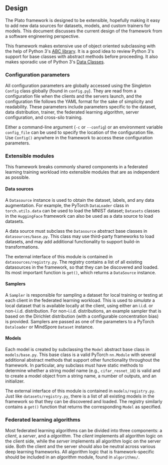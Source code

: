 
## Design

The Plato framework is designed to be extensible, hopefully making it easy to add new data sources for datasets, models, and custom trainers for models. This document discusses the current design of the framework from a software engineering perspective.

This framework makes extensive use of object oriented subclassing with the help of Python 3's [ABC library](https://docs.python.org/3/library/abc.html). It is a good idea to review Python 3's support for base classes with abstract methods before proceeding. It also makes sporadic use of Python 3's [Data Classes](https://docs.python.org/3/library/dataclasses.html).

### Configuration parameters

All configuration parameters are globally accessed using the Singleton `Config` class globally (found in `config.py`). They are read from a configuration file when the clients and the servers launch, and the configuration file follows the YAML format for the sake of simplicity and readability. These parameters include parameters specific to the dataset, data distribution, trainer, the federated learning algorithm, server configuration, and cross-silo training.

Either a command-line argument (`-c` or `--config`) or an environment variable `config_file` can be used to specify the location of the configuration file. Use `Config()` anywhere in the framework to access these configuration parameters.

### Extensible modules

This framework breaks commonly shared components in a federated learning training workload into extensible modules that are as independent as possible.

#### Data sources

A `Datasource` instance is used to obtain the dataset, labels, and any data augmentation. For example, the PyTorch `DataLoader` class in `torch.utils.data` can be used to load the MNIST dataset; `Datasets` classes in the `HuggingFace` framework can also be used as a data source to load datasets.

A data source must subclass the `Datasource` abstract base classes in `datasources/base.py`. This class may use third-party frameworks to load datasets, and may add additional functionality to support build-in transformations.

The external interface of this module is contained in `datasources/registry.py`. The registry contains a list of all existing datasources in the framework, so that they can be discovered and loaded. Its most important function is `get()`, which returns a `DataSource` instance.

#### Samplers 

A `Sampler` is responsible for sampling a dataset for local training or testing at each client in the federated learning workload. This is used to *simulate* a local dataset that is available locally at the client, using either an i.i.d. or non-i.i.d. distribution. For non-i.i.d. distributions, an example sampler that is based on the Dirichlet distribution (with a configurable concentration bias) is provided. Samplers are passed as one of the parameters to a PyTorch `Dataloader` or MindSpore `Dataset` instance.

#### Models

Each model is created by subclassing the `Model` abstract base class in `models/base.py`. This base class is a valid PyTorch `nn.Module` with several additional abstract methods that support other functionality throughout the framework. In particular, any subclass must have static methods to determine whether a string model name (e.g., `cifar_resnet_18`) is valid and to create a model object from a string name, a number of outputs, and an initializer.

The external interface of this module is contained in `models/registry.py`. Just like `datasets/registry.py`, there is a list of all existing models in the framework so that they can be discovered and loaded. The registry similarly contains a `get()` function that returns the corresponding `Model` as specified. 

### Federated learning algorithms

Most federated learning algorithms can be divided into three components: a *client*, a *server*, and a *algorithm*. The *client* implements all algorithm logic on the client side, while the *server* implements all algorithm logic on the server side. Both the client and the server should also be neutral across various deep learning frameworks. All algorithm logic that is framework-specific should be included in an *algorithm* module, found in `algorithms/`.

